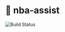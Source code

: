 # :basketball: nba-assist

![Build Status](https://travis-ci.org/gregbuehler/nba-assist.svg?branch=master)
